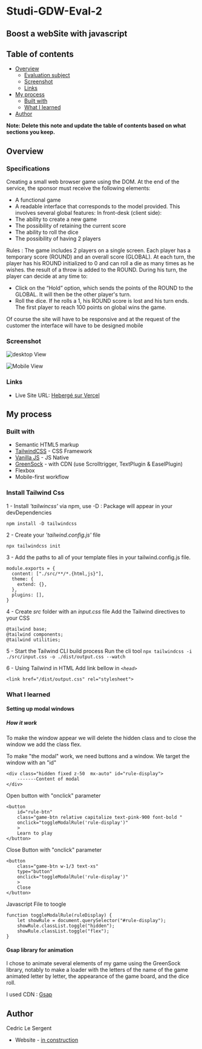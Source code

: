 # Studi-GDW-Eval-2
## Boost a webSite with javascript

## Table of contents

- [Overview](#overview)
  - [Evaluation subject](#specifications)
  - [Screenshot](#screenshot)
  - [Links](#links)
- [My process](#my-process)
  - [Built with](#built-with)
  - [What I learned](#what-i-learned)
- [Author](#author)


**Note: Delete this note and update the table of contents based on what sections you keep.**

## Overview

### Specifications

Creating a small web browser game using the DOM.
At the end of the service, the sponsor must receive the following elements:
- A functional game
- A readable interface that corresponds to the model provided.
This involves several global features:
In front-desk (client side):
- The ability to create a new game
- The possibility of retaining the current score
- The ability to roll the dice
- The possibility of having 2 players

Rules :
The game includes 2 players on a single screen.
Each player has a temporary score (ROUND) and an overall score (GLOBAL).
At each turn, the player has his ROUND initialized to 0 and can roll a die as many times as he wishes. the
result of a throw is added to the ROUND.
During his turn, the player can decide at any time to:
- Click on the “Hold” option, which sends the points of the ROUND to the GLOBAL. It will then be the
other player's turn.
- Roll the dice. If he rolls a 1, his ROUND score is lost and his turn ends.
The first player to reach 100 points on global wins the game.

Of course the site will have to be responsive and at the request of the customer the interface will have to be designed mobile

### Screenshot
![desktop View](./design-website-view/)

![Mobile View](./design-website-view/)

### Links

- Live Site URL: [Hebergé sur Vercel](https://#)

## My process

### Built with

- Semantic HTML5 markup
- [TailwindCSS](https://tailwind.com) - CSS Framework 
- [Vanilla JS](http://vanilla-js.com/) - JS Native
- [GreenSock](https://greensock.com/gsap/) - with CDN (use Scrolltrigger, TextPlugin & EaselPlugin)
- Flexbox
- Mobile-first workflow

### Install Tailwind Css

1 - Install *'tailwincss'* via npm, use -D  : Package will appear in your devDependencies

``
 npm install -D tailwindcss
 ``

2 - Create your *'tailwind.config.js'* file

``npx tailwindcss init
``

3 - Add the paths to all of your template files in your tailwind.config.js file.
````
module.exports = {
  content: ["./src/**/*.{html,js}"],
  theme: {
    extend: {},
  },
  plugins: [],
}
````
4 - Create *src* folder with an *input.css* file
Add the Tailwind directives to your CSS
````
@tailwind base;
@tailwind components;
@tailwind utilities;
````
5 - Start the Tailwind CLI build process
Run the cli tool
`npx tailwindcss -i ./src/input.css -o ./dist/output.css --watch`

6 - Using Tailwind in HTML
Add link bellow in *`<head>`*

`<link href="/dist/output.css" rel="stylesheet">`

### What I learned


#### Setting up modal windows
##### How it work
To make the window appear we will delete the hidden class
and to close the window we add the class flex.

To make "the modal" work, we need buttons and a window.
We target the window with an "id"
```
<div class="hidden fixed z-50  mx-auto" id="rule-display">
    -------Content of modal
</div>
```

Open button with "onclick" parameter
```
<button 
    id="rule-btn"
    class="game-btn relative capitalize text-pink-900 font-bold "
    onclick="toggleModalRule('rule-display')"
    >
    Learn to play
</button>
```
Close Button with "onclick" parameter
```
<button 
    class="game-btn w-1/3 text-xs" 
    type="button" 
    onclick="toggleModalRule('rule-display')"
    >
    Close
</button>
```
Javascript File to toogle 
```
function toggleModalRule(ruleDisplay) {
    let showRule = document.querySelector("#rule-display");
    showRule.classList.toggle("hidden");
    showRule.classList.toggle("flex");
}
```

#### Gsap library for animation

I chose to animate several elements of my game using the GreenSock library, notably to make a loader with the letters of the name of the game animated letter by letter, the appearance of the game board, and the dice roll.  

I used CDN : [Gsap](https://greensock.com/docs/v3/Installation?checked=core,scrollTrigger,easel,text#cdn)






## Author
Cedric Le  Sergent 
- Website - [in construction](/#)